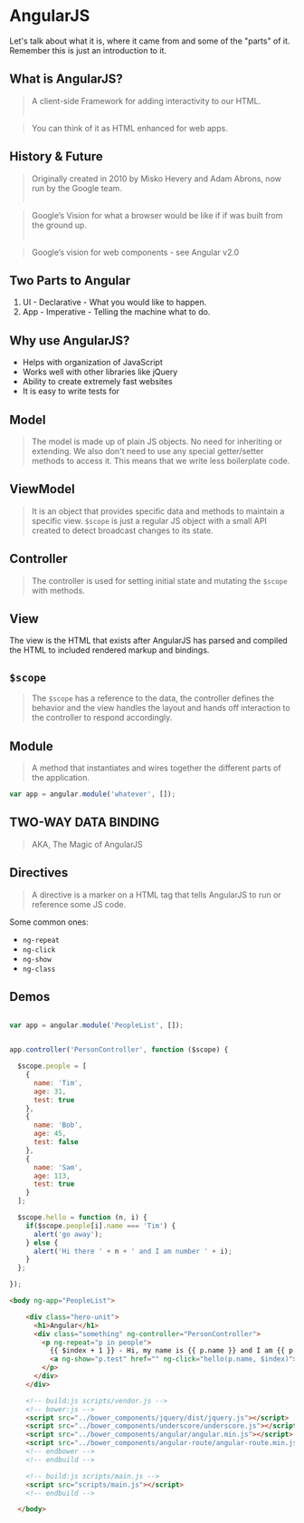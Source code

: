 # AngularJS

Let's talk about what it is, where it came from and some of the "parts" of it. Remember this is just an introduction to it.


## What is AngularJS?

> A client-side Framework for adding interactivity to our HTML.<br /><br />

> You can think of it as HTML enhanced for web apps.


## History & Future

> Originally created in 2010 by Misko Hevery and Adam Abrons, now run by the Google team. <br /><br />

> Google’s Vision for what a browser would be like if if was built from the ground up. <br /><br />

> Google’s vision for web components - see Angular v2.0


## Two Parts to Angular

1. UI - Declarative - What you would like to happen.
2. App - Imperative - Telling the machine what to do.


## Why use AngularJS?

* Helps with organization of JavaScript
* Works well with other libraries like jQuery
* Ability to create extremely fast websites
* It is easy to write tests for


## Model

> The model is made up of plain JS objects. No need for inheriting or extending. We also don't need to use any special getter/setter methods to access it. This means that we write less boilerplate code.


## ViewModel

> It is an object that provides specific data and methods to maintain a specific view. `$scope` is just a regular JS object with a small API created to detect broadcast changes to its state.


## Controller

> The controller is used for setting initial state and mutating the `$scope` with methods.


## View

The view is the HTML that exists after AngularJS has parsed and compiled the HTML to included rendered markup and bindings.


## `$scope`

> The `$scope` has a reference to the data, the controller defines the behavior and the view handles the layout and hands off interaction to the controller to respond accordingly. 


## Module

> A method that instantiates and wires together the different parts of the application.

```js
var app = angular.module('whatever', []);
```


## TWO-WAY DATA BINDING

> AKA, The Magic of AngularJS


## Directives

> A directive is a marker on a HTML tag that tells AngularJS to run or reference some JS code.

Some common ones:

* `ng-repeat`
* `ng-click`
* `ng-show`
* `ng-class`


## Demos

```js

var app = angular.module('PeopleList', []);


app.controller('PersonController', function ($scope) {

  $scope.people = [
    {
      name: 'Tim',
      age: 31,
      test: true
    },
    {
      name: 'Bob',
      age: 45,
      test: false
    },
    {
      name: 'Sam',
      age: 113,
      test: true
    }
  ];

  $scope.hello = function (n, i) {
    if($scope.people[i].name === 'Tim') {
      alert('go away');
    } else {
      alert('Hi there ' + n + ' and I am number ' + i);
    }
  };

});
```

```html
<body ng-app="PeopleList">

    <div class="hero-unit">
      <h1>Angular</h1>
      <div class="something" ng-controller="PersonController">
        <p ng-repeat="p in people">
          {{ $index + 1 }} - Hi, my name is {{ p.name }} and I am {{ p.age - 5 }} years old. 
          <a ng-show="p.test" href="" ng-click="hello(p.name, $index)">Say Hi</a>
        </p>
      </div>
    </div>

    <!-- build:js scripts/vendor.js -->
    <!-- bower:js -->
    <script src="../bower_components/jquery/dist/jquery.js"></script>
    <script src="../bower_components/underscore/underscore.js"></script>
    <script src="../bower_components/angular/angular.min.js"></script>
    <script src="../bower_components/angular-route/angular-route.min.js"></script>
    <!-- endbower -->
    <!-- endbuild -->

    <!-- build:js scripts/main.js -->
    <script src="scripts/main.js"></script>
    <!-- endbuild -->

  </body>
```
